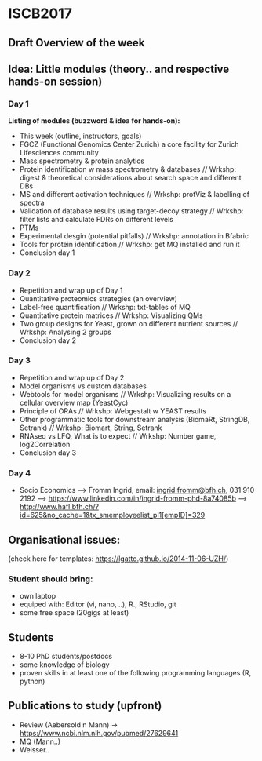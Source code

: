 # ISCB2017

## Draft Overview of the week

## Idea: Little modules (theory.. and respective hands-on session)

### Day 1

**Listing of modules (buzzword & idea for hands-on):**
- This week (outline, instructors, goals)
- FGCZ (Functional Genomics Center Zurich) a core facility for Zurich Lifesciences community
- Mass spectrometry & protein analytics 
- Protein identification w mass spectrometry & databases // Wrkshp: digest & theoretical considerations about search space and different DBs
- MS and different activation techniques // Wrkshp: protViz & labelling of spectra
- Validation of database results using target-decoy strategy // Wrkshp: filter lists and calculate FDRs on different levels 
- PTMs
- Experimental desgin (potential pitfalls) // Wrkshp: annotation in Bfabric
- Tools for protein identification // Wrkshp: get MQ installed and run it
- Conclusion day 1


### Day 2
- Repetition and wrap up of Day 1
- Quantitative proteomics strategies (an overview)
- Label-free quantification // Wrkshp: txt-tables of MQ
- Quantitative protein matrices // Wrkshp: Visualizing QMs
- Two group designs for Yeast, grown on different nutrient sources // Wrkshp: Analysing 2 groups
- Conclusion day 2


### Day 3
- Repetition and wrap up of Day 2
- Model organisms vs custom databases 
- Webtools for model organisms // Wrkshp: Visualizing results on a cellular overview map (YeastCyc)
- Principle of ORAs // Wrkshp: Webgestalt w YEAST results
- Other programmatic tools for downstream analysis (BiomaRt, StringDB, Setrank) // Wrkshp: Biomart, String, Setrank
- RNAseq vs LFQ, What is to expect // Wrkshp: Number game, log2Correlation
- Conclusion day 3

### Day 4
- Socio Economics
--> Fromm Ingrid, email: ingrid.fromm@bfh.ch, 031 910 2192 
--> https://www.linkedin.com/in/ingrid-fromm-phd-8a74085b
--> http://www.hafl.bfh.ch/?id=625&no_cache=1&tx_smemployeelist_pi1[empID]=329


## Organisational issues:
(check here for templates: https://lgatto.github.io/2014-11-06-UZH/)

### Student should bring:
- own laptop
- equiped with: Editor (vi, nano, ..), R., RStudio, git
- some free space (20gigs at least)


## Students
- 8-10 PhD students/postdocs
- some knowledge of biology
- proven skills in at least one of the following programming languages (R, python)


## Publications to study (upfront)
- Review (Aebersold n Mann) -> https://www.ncbi.nlm.nih.gov/pubmed/27629641
- MQ (Mann..)
- Weisser.. 